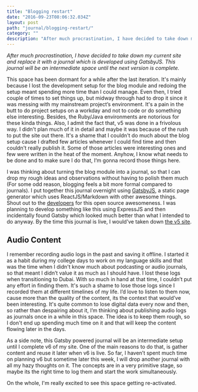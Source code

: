 ```yaml
---
title: "Blogging restart"
date: "2016-09-23T08:06:32.034Z"
layout: post
path: "journal/blogging-restart/"
category: ""
description: "After much procrastination, I have decided to take down my current site and replace it with a journal which is developed using GatsbyJS. This journal will be an intermediate space until the next version is complete."
---
```


*After much procrastination, I have decided to take down my current site and replace it with a journal which is developed using GatsbyJS. This journal will be an intermediate space until the next version is complete.*

This space has been dormant for a while after the last iteration. It's mainly because I lost the development setup for the blog module and redoing the setup meant spending more time than I could manage. Even then, I tried couple of times to set things up, but midway through had to drop it since it was messing with my mainstream project’s environment. It's a pain in the butt to do project setups on a workday and not to code or do something else interesting. Besides, the Ruby/Java environments are notorious for these kinda things. Also, I admit the fact that, v5 was done in a frivolous way. I didn't plan much of it in detail and maybe it was because of the rush to put the site out there. It's a shame that I couldn't do much about the blog setup cause I drafted few articles whenever I could find time and then couldn't really publish it. Some of those articles were interesting ones and few were written in the heat of the moment. Anyhow, I know what needs to be done and to make sure I do that, I‘m gonna record those things here.

I was thinking about turning the blog module into a journal, so that I can drop my rough ideas and observations without having to polish them much (For some odd reason, blogging feels a bit more formal compared to journals). I put together this journal overnight using [GatsbyJS](https://github.com/gatsbyjs/gatsby), a static page generator which uses ReactJS/Markdown with other awesome things. Shout out to the [developers](https://github.com/gatsbyjs/gatsby/graphs/contributors) for this open source awesomeness. I was planning to develop something like this using ExpressJS and then incidentally found Gatsby which looked much better than what I intended to do anyway. By the time this journal is live, I would’ve taken down [the v5 site](https://www.dropbox.com/sh/x04025f5pl0cjww/AADzE4BMA9xyxZlAHZf010MJa?dl=0).

## Audio Content
I remember recording audio logs in the past and saving it offline. I started it as a habit during my college days to work on my language skills and that was the time when I didn't know much about podcasting or audio journals, so that meant I didn’t value it as much as I should have. I lost these logs when transitioning to Dubai. With so much in hand at that time, I couldn’t put any effort in finding them. It's such a shame to lose those logs since I recorded them at different timelines of my life. I’d love to listen to them now, cause more than the quality of the content, its the context that would’ve been interesting. It's quite common to lose digital data every now and then, so rather than despairing about it, I’m thinking about publishing audio logs as journals once in a while in this space. The idea is to keep them rough, so I don't end up spending much time on it and that will keep the content flowing later in the days.

As a side note, this Gatsby powered journal will be an intermediate setup until I complete v6 of my site. One of the main reasons to do that, is gather content and reuse it later when v6 is live. So far, I haven’t spent much time on planning v6 but sometime later this week, I will drop another journal with all my hazy thoughts on it. The concepts are in a very primitive stage, so maybe its the right time to log them and start the work simultaneously.

On the whole, I'm really excited to see this space getting re-activated. <i class="em em-smiley"></i>
